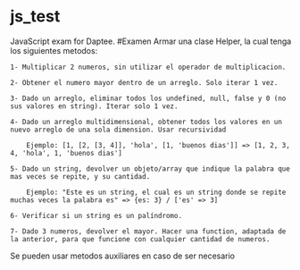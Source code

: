 # js_test
JavaScript exam for Daptee.
#Examen
Armar una clase Helper, la cual tenga los siguientes metodos:

	1- Multiplicar 2 numeros, sin utilizar el operador de multiplicacion.

	2- Obtener el numero mayor dentro de un arreglo. Solo iterar 1 vez.

	3- Dado un arreglo, eliminar todos los undefined, null, false y 0 (no sus valores en string). Iterar solo 1 vez.

	4- Dado un arreglo multidimensional, obtener todos los valores en un nuevo arreglo de una sola dimension. Usar recursividad

		Ejemplo: [1, [2, [3, 4]], 'hola', [1, 'buenos dias']] => [1, 2, 3, 4, 'hola', 1, 'buenos dias']

	5- Dado un string, devolver un objeto/array que indique la palabra que mas veces se repite, y su cantidad.

		Ejemplo: "Este es un string, el cual es un string donde se repite muchas veces la palabra es" => {es: 3} / ['es' => 3]

	6- Verificar si un string es un palíndromo.

	7- Dado 3 numeros, devolver el mayor. Hacer una function, adaptada de la anterior, para que funcione con cualquier cantidad de numeros.



Se pueden usar metodos auxiliares en caso de ser necesario
